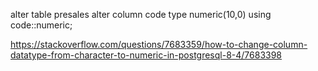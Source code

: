 alter table presales alter column code type numeric(10,0) using code::numeric;

https://stackoverflow.com/questions/7683359/how-to-change-column-datatype-from-character-to-numeric-in-postgresql-8-4/7683398